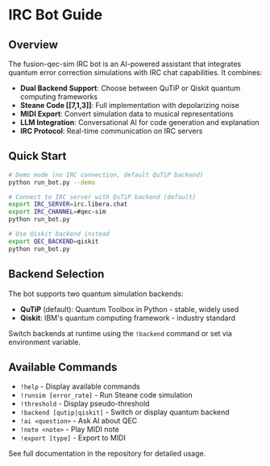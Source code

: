 # IRC Bot Guide

## Overview

The fusion-qec-sim IRC bot is an AI-powered assistant that integrates quantum error correction simulations with IRC chat capabilities. It combines:

- **Dual Backend Support**: Choose between QuTiP or Qiskit quantum computing frameworks
- **Steane Code [[7,1,3]]**: Full implementation with depolarizing noise
- **MIDI Export**: Convert simulation data to musical representations
- **LLM Integration**: Conversational AI for code generation and explanation
- **IRC Protocol**: Real-time communication on IRC servers

## Quick Start

```bash
# Demo mode (no IRC connection, default QuTiP backend)
python run_bot.py --demo

# Connect to IRC server with QuTiP backend (default)
export IRC_SERVER=irc.libera.chat
export IRC_CHANNEL=#qec-sim
python run_bot.py

# Use Qiskit backend instead
export QEC_BACKEND=qiskit
python run_bot.py
```

## Backend Selection

The bot supports two quantum simulation backends:

- **QuTiP** (default): Quantum Toolbox in Python - stable, widely used
- **Qiskit**: IBM's quantum computing framework - industry standard

Switch backends at runtime using the `!backend` command or set via environment variable.

## Available Commands

- `!help` - Display available commands
- `!runsim [error_rate]` - Run Steane code simulation
- `!threshold` - Display pseudo-threshold
- `!backend [qutip|qiskit]` - Switch or display quantum backend
- `!ai <question>` - Ask AI about QEC
- `!note <note>` - Play MIDI note
- `!export [type]` - Export to MIDI

See full documentation in the repository for detailed usage.
